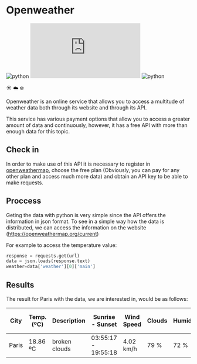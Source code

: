 # Openweather
![python](https://img.shields.io/badge/Python-blueviolet?style=plastic&logo=python&logoColor=FFD43B)
![](https://badge-size.herokuapp.com/FranGarcia94/Weather-Python/main/OpenWeather/openweather.py)
![python](https://img.shields.io/badge/OpenWeather-black?style=plastic&logo=OpenStreetMap&logoColor=orange)

:sunny: :cloud: :snowflake:

Openweather is an online service that allows you to access a multitude of weather data both through its website and through its API.

This service has various payment options that allow you to access a greater amount of data and continuously, however, it has a free API with more than enough data for this topic.

## Check in
In order to make use of this API it is necessary to register in [openweathermap](https://openweathermap.org/), choose the free plan (Obviously, you can pay for any other plan and access much more data) and obtain an API key to be able to make requests.

## Proccess
Geting the data with python is very simple since the API offers the information in json format. 
To see in a simple way how the data is distributed, we can access the information on the website (https://openweathermap.org/current)

For example to access the temperature value:
```python
response = requests.get(url)
data = json.loads(response.text)
weather=data['weather'][0]['main']

```

## Results
The result for Paris with the data, we are interested in, would be as follows:

| City   | Temp. (ºC)   | Description   | Sunrise - Sunset    | Wind Speed   | Clouds   | Humidity   | T.Max - T.Min   | Measurement Time   |
|--------|--------------|---------------|---------------------|--------------|----------|------------|-----------------|--------------------|
| Paris  | 18.86 ºC     | broken clouds | 03:55:17 - 19:55:18 | 4.02 km/h    | 79 %     | 72 %       | 19.58 - 16.26   | 23:01:00           |

